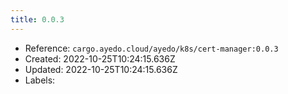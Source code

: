 ```yaml
---
title: 0.0.3
---
```



- Reference: `cargo.ayedo.cloud/ayedo/k8s/cert-manager:0.0.3`
- Created: 2022-10-25T10:24:15.636Z
- Updated: 2022-10-25T10:24:15.636Z
- Labels:


